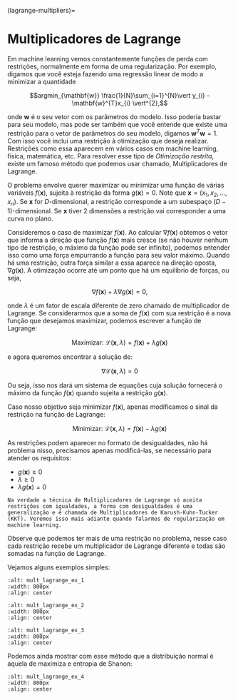 (lagrange-multipliers)=
# Multiplicadores de Lagrange

Em machine learning vemos constantemente funções de perda com restrições, normalmente em forma de uma regularização. Por exemplo, digamos que você esteja fazendo uma regressão linear de modo a minimizar a quantidade

$$argmin_{\mathbf{w}} \frac{1}{N}\sum_{i=1}^{N}\vert y_{i} - \mathbf{w}^{T}x_{i} \vert^{2},$$

onde $\mathbf{w}$ é o seu vetor com os parâmetros do modelo. Isso poderia bastar para seu modelo, mas pode ser também que você entende que existe uma restrição para o vetor de parâmetros do seu modelo, digamos $\mathbf{w}^{T}\mathbf{w}=1$. Com isso você inclui uma restrição à otimização que deseja realizar. Restrições como essa aparecem em vários casos em machine learning, física, matemática, etc.
Para resolver esse tipo de _Otimização restrita_, existe um famoso método que podemos usar chamado, Multiplicadores de Lagrange.

O problema envolve querer maximizar ou minimizar uma função de várias variáveis $f(\mathbf{x})$, sujeita à restrição da forma $g(\mathbf{x})=0$. Note que $\mathbf{x} = (x_{1},x_{2}, ..., x_{n})$. Se $\mathbf{x}$ for $D$-dimensional, a restrição corresponde a um subespaço $(D-1)$-dimensional. Se $\mathbf{x}$ tiver 2 dimensões a restrição vai corresponder a uma curva no plano.

Consideremos o caso de maximizar $f(\mathbf{x})$. Ao calcular $\nabla f(\mathbf{x})$ obtemos o vetor que informa a direção que função $f(\mathbf{x})$ mais cresce (se não houver nenhum tipo de restrição, o máximo da função pode ser infinito), podemos entender isso como uma força empurrando a função para seu valor máximo. Quando há uma restrição, outra força similar a essa aparece na direção oposta, $\nabla g(\mathbf{x})$. A otimização ocorre até um ponto que há um equilíbrio de forças, ou seja, 

$$\nabla f(\mathbf{x}) + \lambda \nabla g(\mathbf{x}) = 0,$$

onde $\lambda$ é um fator de escala diferente de zero chamado de multiplicador de Lagrange. Se considerarmos que a soma de $f(\mathbf{x})$ com sua restrição é a nova função que desejamos maximizar, podemos escrever a função de Lagrange:

$$\text{Maximizar: }\mathcal{L}(\mathbf{x},\lambda) = f(\mathbf{x}) + \lambda g(\mathbf{x})$$

e agora queremos encontrar a solução de:

$$\nabla \mathcal{L}(\mathbf{x},\lambda) = 0$$

Ou seja, isso nos dará um sistema de equações cuja solução fornecerá o máximo da função $f(\mathbf{x})$ quando sujeita a restrição $g(\mathbf{x})$.

Caso nosso objetivo seja minimizar $f(\mathbf{x})$, apenas modificamos o sinal da restrição na função de Lagrange:

$$\text{Minimizar: }\mathcal{L}(\mathbf{x},\lambda) = f(\mathbf{x}) - \lambda g(\mathbf{x})$$

As restrições podem aparecer no formato de desigualdades, não há problema nisso, precisamos apenas modificá-las, se necessário para atender os requisitos:

- $g(\mathbf{x}) \ge 0$
- $\lambda \ge 0$
- $\lambda g(\mathbf{x}) = 0$

```{note}
Na verdade a técnica de Multiplicadores de Lagrange só aceita restrições com igualdades, a forma com desigualdades é uma generalização e é chamada de Multiplicadores de Karush-Kuhn-Tucker (KKT). Veremos isso mais adiante quando falarmos de regularização em machine learning.
```

Observe que podemos ter mais de uma restrição no problema, nesse caso cada restrição recebe um multiplicador de Lagrange diferente e todas são somadas na função de Lagrange.

Vejamos alguns exemplos simples:

<!-- <img src="../../images/mult_lagrange_ex_1.png" style="float: left; margin-right: 3px; width: 1000px;"> -->
```{image} ../../images/mult_lagrange_ex_1.png
:alt: mult_lagrange_ex_1
:width: 800px
:align: center
```
<!-- <img src="../../images/mult_lagrange_ex_2.png" style="float: left; margin-right: 3px; width: 1000px;"> -->
```{image} ../../images/mult_lagrange_ex_2.png
:alt: mult_lagrange_ex_2
:width: 800px
:align: center
```

<!-- <img src="../../images/mult_lagrange_ex_3.png" style="float: left; margin-right: 3px; width: 1000px;"> -->
```{image} ../../images/mult_lagrange_ex_3.png
:alt: mult_lagrange_ex_3
:width: 800px
:align: center
```

Podemos ainda mostrar com esse método que a distribuição normal é aquela de maximiza e entropia de Shanon:

<!-- <img src="../../images/mult_lagrange_ex_4.png" style="float: left; margin-right: 3px; width: 1000px;"> -->
```{image} ../../images/mult_lagrange_ex_4.png
:alt: mult_lagrange_ex_4
:width: 800px
:align: center
```